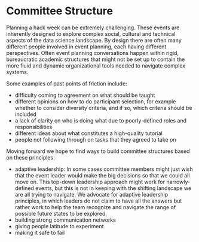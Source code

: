 # Committee Structure

Planning a hack week can be extremely challenging. These events are inherently designed to explore complex social, cultural and technical aspects of the data science landscape. By design there are often many different people involved in event planning, each having different perspectives. Often event planning conversations happen within rigid, bureaucratic academic structures that might not be set up to contain the more fluid and dynamic organizational tools needed to navigate complex systems.

Some examples of past points of friction include:

* difficulty coming to agreement on what should be taught
* different opinions on how to do participant selection, for example whether to consider diversity criteria, and if so, which criteria should be included
* a lack of clarity on who is doing what due to poorly-defined roles and responsibilities
* different ideas about what constitutes a high-quality tutorial
* people not following through on tasks that they agreed to take on

Moving forward we hope to find ways to build committee structures based on these principles:

* adaptive leadership: In some cases committee members might just wish that the event leader would make  the big decisions so that we could all move on. This top-down leadership approach might work for narrowly-defined events, but this is not in keeping with the shifting landscape we are all trying to navigate. We advocate for adaptive leadership principles, in which leaders do not claim to have all the answers but rather work to help the team recognize and navigate the range of possible future states to be explored.
* building strong communication networks
* giving people latitude to experiment 
* making it safe to fail




